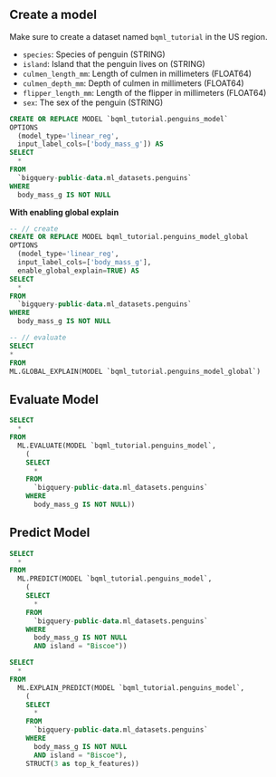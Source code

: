 ## Create a model

Make sure to create a dataset named `bqml_tutorial` in the US region.

- `species`: Species of penguin (STRING)
- `island`: Island that the penguin lives on (STRING)
- `culmen_length_mm`: Length of culmen in millimeters (FLOAT64)
- `culmen_depth_mm`: Depth of culmen in millimeters (FLOAT64)
- `flipper_length_mm`: Length of the flipper in millimeters (FLOAT64)
- `sex`: The sex of the penguin (STRING)

```sql
CREATE OR REPLACE MODEL `bqml_tutorial.penguins_model`
OPTIONS
  (model_type='linear_reg',
  input_label_cols=['body_mass_g']) AS
SELECT
  *
FROM
  `bigquery-public-data.ml_datasets.penguins`
WHERE
  body_mass_g IS NOT NULL
```

**With enabling global explain**

```sql
-- // create
CREATE OR REPLACE MODEL bqml_tutorial.penguins_model_global
OPTIONS
  (model_type='linear_reg',
  input_label_cols=['body_mass_g'],
  enable_global_explain=TRUE) AS
SELECT
  *
FROM
  `bigquery-public-data.ml_datasets.penguins`
WHERE
  body_mass_g IS NOT NULL

-- // evaluate
SELECT
*
FROM
ML.GLOBAL_EXPLAIN(MODEL `bqml_tutorial.penguins_model_global`)
```

## Evaluate Model

```sql
SELECT
  *
FROM
  ML.EVALUATE(MODEL `bqml_tutorial.penguins_model`,
    (
    SELECT
      *
    FROM
      `bigquery-public-data.ml_datasets.penguins`
    WHERE
      body_mass_g IS NOT NULL))
```

## Predict Model

```sql
SELECT
  *
FROM
  ML.PREDICT(MODEL `bqml_tutorial.penguins_model`,
    (
    SELECT
      *
    FROM
      `bigquery-public-data.ml_datasets.penguins`
    WHERE
      body_mass_g IS NOT NULL
      AND island = "Biscoe"))
```

```sql
SELECT
  *
FROM
  ML.EXPLAIN_PREDICT(MODEL `bqml_tutorial.penguins_model`,
    (
    SELECT
      *
    FROM
      `bigquery-public-data.ml_datasets.penguins`
    WHERE
      body_mass_g IS NOT NULL
      AND island = "Biscoe"),
    STRUCT(3 as top_k_features))
```

```sql

```
